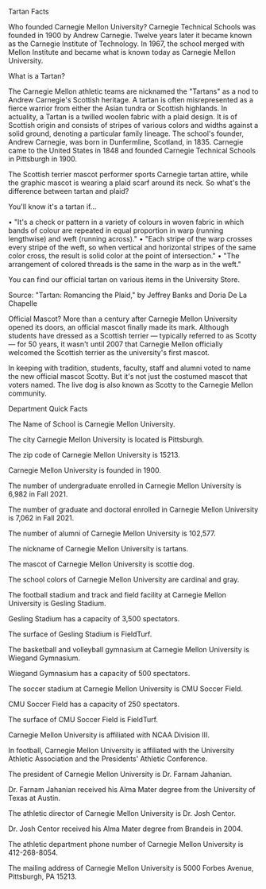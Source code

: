 Tartan Facts

Who founded Carnegie Mellon University?
Carnegie Technical Schools was founded in 1900 by Andrew Carnegie. Twelve years later it became known as the Carnegie Institute of Technology. In 1967, the school merged with Mellon Institute and became what is known today as Carnegie Mellon University.


What is a Tartan?

The Carnegie Mellon athletic teams are nicknamed the "Tartans" as a nod to Andrew Carnegie's Scottish heritage. A tartan is often misrepresented as a fierce warrior from either the Asian tundra or Scottish highlands. In actuality, a Tartan is a twilled woolen fabric with a plaid design. It is of Scottish origin and consists of stripes of various colors and widths against a solid ground, denoting a particular family lineage. The school's founder, Andrew Carnegie, was born in Dunfermline, Scotland, in 1835. Carnegie came to the United States in 1848 and founded Carnegie Technical Schools in Pittsburgh in 1900.

The Scottish terrier mascot performer sports Carnegie tartan attire, while the graphic mascot is wearing a plaid scarf around its neck. So what's the difference between tartan and plaid?


You'll know it's a tartan if...

• "It's a check or pattern in a variety of colours in woven fabric in which bands of colour are repeated in equal proportion in warp (running lengthwise) and weft (running across)."
• "Each stripe of the warp crosses every stripe of the weft, so when vertical and horizontal stripes of the same color cross, the result is solid color at the point of intersection."
• "The arrangement of colored threads is the same in the warp as in the weft."

You can find our official tartan on various items in the University Store.

Source: "Tartan: Romancing the Plaid," by Jeffrey Banks and Doria De La Chapelle 


Official Mascot?
More than a century after Carnegie Mellon University opened its doors, an official mascot finally made its mark. Although students have dressed as a Scottish terrier — typically referred to as Scotty — for 50 years, it wasn't until 2007 that Carnegie Mellon officially welcomed the Scottish terrier as the university's first mascot.

In keeping with tradition, students, faculty, staff and alumni voted to name the new official mascot Scotty. But it's not just the costumed mascot that voters named. The live dog is also known as Scotty to the Carnegie Mellon community.
 

Department Quick Facts

The Name of School is Carnegie Mellon University.

The city Carnegie Mellon University is located is Pittsburgh.

The zip code of Carnegie Mellon University is 15213.

Carnegie Mellon University is founded in 1900.

The number of undergraduate enrolled in Carnegie Mellon University is 6,982 in Fall 2021.

The number of graduate and doctoral enrolled in Carnegie Mellon University is 7,062 in Fall 2021.

The number of alumni of Carnegie Mellon University is 102,577.

The nickname of Carnegie Mellon University is tartans.

The mascot of Carnegie Mellon University is scottie dog.

The school colors of Carnegie Mellon University are cardinal and gray.

The football stadium and track and field facility at Carnegie Mellon University is Gesling Stadium.

Gesling Stadium has a capacity of 3,500 spectators.

The surface of Gesling Stadium is FieldTurf.

The basketball and volleyball gymnasium at Carnegie Mellon University is Wiegand Gymnasium.

Wiegand Gymnasium has a capacity of 500 spectators.

The soccer stadium at Carnegie Mellon University is CMU Soccer Field.

CMU Soccer Field has a capacity of 250 spectators.

The surface of CMU Soccer Field is FieldTurf.

Carnegie Mellon University is affiliated with NCAA Division III.

In football, Carnegie Mellon University is affiliated with the University Athletic Association and the Presidents' Athletic Conference.

The president of Carnegie Mellon University is Dr. Farnam Jahanian.

Dr. Farnam Jahanian received his Alma Mater degree from the University of Texas at Austin.

The athletic director of Carnegie Mellon University is Dr. Josh Centor.

Dr. Josh Centor received his Alma Mater degree from Brandeis in 2004.

The athletic department phone number of Carnegie Mellon University is 412-268-8054.

The mailing address of Carnegie Mellon University is 5000 Forbes Avenue, Pittsburgh, PA 15213.